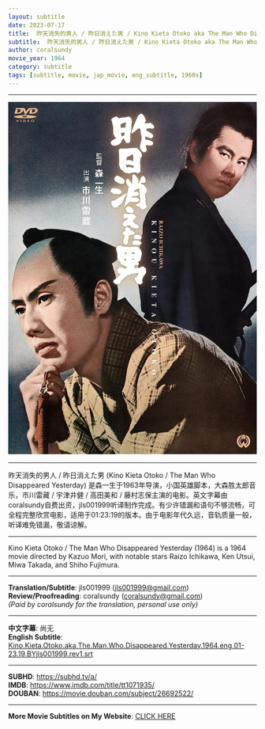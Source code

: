 ```yaml
---
layout: subtitle
date: 2023-07-17
title:  昨天消失的男人 / 昨日消えた男 / Kino Kieta Otoko aka The Man Who Disappeared Yesterday 1964 Subtitle (English)
subtitle:  昨天消失的男人 / 昨日消えた男 / Kino Kieta Otoko aka The Man Who Disappeared Yesterday 1964 Subtitle (English)
author: coralsundy
movie_year: 1964
category: subtitle
tags: [subtitle, movie, jap_movie, eng_subtitle, 1960s]
---
```


------

<img src="../assets/tt1071935.jpg" alt="tt1071935_cover_art" />

------

昨天消失的男人 / 昨日消えた男 (Kino Kieta Otoko / The Man Who Disappeared Yesterday) 是森一生于1963年导演，小国英雄脚本，大森胜太郎音乐，市川雷藏 / 宇津井健 / 高田美和 / 藤村志保主演的电影。英文字幕由coralsundy自费出资，jls001999听译制作完成。有少许错漏和语句不够流畅，可全程完整欣赏电影，适用于01:23:19的版本。由于电影年代久远，音轨质量一般，听译难免错漏，敬请谅解。

------

Kino Kieta Otoko / The Man Who Disappeared Yesterday (1964) is a 1964 movie directed by Kazuo Mori, with notable stars Raizo Ichikawa, Ken Utsui, Miwa Takada, and Shiho Fujimura.

------

**Translation/Subtitle**: jls001999 (jls001999@gmail.com)<br>
**Review/Proofreading**: coralsundy (coralsundy@gmail.com)<br>
*(Paid by coralsundy for the translation, personal use only)*

------

**中文字幕**: 尚无<br>
**English Subtitle**: [Kino.Kieta.Otoko.aka.The.Man.Who.Disappeared.Yesterday.1964.eng.01-23.19.BYjls001999.rev1.srt](../subtitles/Kino.Kieta.Otoko.aka.The.Man.Who.Disappeared.Yesterday.1964.eng.01-23.19.BYjls001999.rev1.srt)

------

**SUBHD**: <https://subhd.tv/a/><br>
**IMDB**: <https://www.imdb.com/title/tt1071935/><br>
**DOUBAN**: <https://movie.douban.com/subject/26692522/>

------

**More Movie Subtitles on My Website**: <a href='{% post_url 2021-01-10-subtitles-summary-list %}'>CLICK HERE</a>


